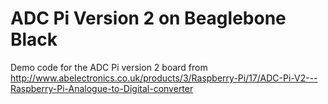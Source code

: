ADC Pi Version 2 on Beaglebone Black
=======
Demo code for the ADC Pi version 2 board from http://www.abelectronics.co.uk/products/3/Raspberry-Pi/17/ADC-Pi-V2---Raspberry-Pi-Analogue-to-Digital-converter

